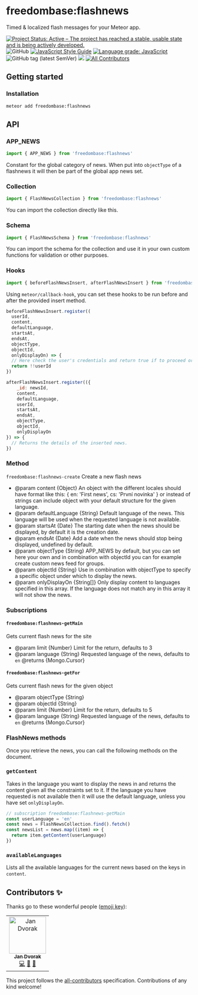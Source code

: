 # freedombase:flashnews
Timed & localized flash messages for your Meteor app.

[![Project Status: Active – The project has reached a stable, usable state and is being actively developed.](https://www.repostatus.org/badges/latest/active.svg)](https://www.repostatus.org/#active)
![GitHub](https://img.shields.io/github/license/Freedombase/meteor-flashnews)
[![JavaScript Style Guide](https://img.shields.io/badge/code_style-standard-brightgreen.svg)](https://standardjs.com)
[![Language grade: JavaScript](https://img.shields.io/lgtm/grade/javascript/g/Freedombase/meteor-flashnews.svg?logo=lgtm&logoWidth=18)](https://lgtm.com/projects/g/Freedombase/meteor-flashnews/context:javascript) ![GitHub tag (latest SemVer)](https://img.shields.io/github/v/tag/Meteor-Community-Packages/template-package?label=latest&sort=semver) [![](https://img.shields.io/badge/semver-2.0.0-success)](http://semver.org/spec/v2.0.0.html) <!-- ALL-CONTRIBUTORS-BADGE:START - Do not remove or modify this section -->
[![All Contributors](https://img.shields.io/badge/all_contributors-1-orange.svg)](#contributors-)
<!-- ALL-CONTRIBUTORS-BADGE:END -->

## Getting started

### Installation
```bash
meteor add freedombase:flashnews
```

## API

### APP_NEWS
```js
import { APP_NEWS } from 'freedombase:flashnews'
```

Constant for the global category of news. When put into `objectType` of a flashnews it will then be part of the global app news set. 

### Collection
```js
import { FlashNewsCollection } from 'freedombase:flashnews'
```

You can import the collection directly like this.

### Schema
```js
import { FlashNewsSchema } from 'freedombase:flashnews'
```
You can import the schema for the collection and use it in your own custom functions for validation or other purposes.

### Hooks
```js
import { beforeFlashNewsInsert, afterFlashNewsInsert } from 'freedombase:flashnews'
```

Using `meteor/callback-hook`, you can set these hooks to be run before and after the provided insert method.
```js
beforeFlashNewsInsert.register((
  userId,
  content,
  defaultLanguage,
  startsAt,
  endsAt,
  objectType,
  objectId,
  onlyDisplayOn) => {
  // Here check the user's credentials and return true if to proceed or false if to return unauthorized error
  return !!userId
})
```

```js
afterFlashNewsInsert.register(({
    _id: newsId,
    content,
    defaultLanguage,
    userId,
    startsAt,
    endsAt,
    objectType,
    objectId,
    onlyDisplayOn
}) => {
  // Returns the details of the inserted news.
})
```

### Method
`freedombase:flashnews-create`
Create a new flash news
* @param content {Object} An object with the different locales should have format like this: { en: 'First news', cs: 'První novinka' } or instead of strings can include object with your default structure for the given language.
* @param defaultLanguage {String} Default language of the news. This language will be used when the requested language is not available.
* @param startsAt {Date} The starting date when the news should be displayed, by default it is the creation date.
* @param endsAt {Date} Add a date when the news should stop being displayed, undefined by default.
* @param objectType {String} APP_NEWS by default, but you can set here your own and in combination with objectId you can for example create custom news feed for groups.
* @param objectId {String} Use in combination with objectType to specify a specific object under which to display the news.
* @param onlyDisplayOn {String[]} Only display content to languages specified in this array. If the language does not match any in this array it will not show the news.

### Subscriptions
#### `freedombase:flashnews-getMain`
Gets current flash news for the site
* @param limit {Number} Limit for the return, defaults to 3
* @param language {String} Requested language of the news, defaults to `en`
@returns {Mongo.Cursor}

#### `freedombase:flashnews-getFor`
Gets current flash news for the given object
* @param objectType {String}
* @param objectId {String}
* @param limit {Number} Limit for the return, defaults to 5
* @param language {String} Requested language of the news, defaults to `en`
@returns {Mongo.Cursor}

### FlashNews methods
Once you retrieve the news, you can call the following methods on the document.
### `getContent`
Takes in the language you want to display the news in and returns the content given all the constraints set to it.
If the language you have requested is not available then it will use the default language, unless you have set `onlyDisplayOn`.

```js
// subscription freedombase:flashnews-getMain
const userLanguage = 'en'
const news = FlashNewsCollection.find().fetch()
const newsList = news.map((item) => {
  return item.getContent(userLanguage)
})
```

### `availableLanguages`
Lists all the available languages for the current news based on the keys in `content`.

## Contributors ✨

Thanks go to these wonderful people ([emoji key](https://allcontributors.org/docs/en/emoji-key)):

<!-- ALL-CONTRIBUTORS-LIST:START - Do not remove or modify this section -->
<!-- prettier-ignore-start -->
<!-- markdownlint-disable -->
<table>
  <tr>
    <td align="center"><a href="https://github.com/StorytellerCZ"><img src="https://avatars2.githubusercontent.com/u/1715235?v=4" width="100px;" alt="Jan Dvorak"/><br /><sub><b>Jan Dvorak</b></sub></a><br /><a href="https://github.com/Meteor Community Packages/template-package/commits?author=StorytellerCZ" title="Code">💻</a> <a href="https://github.com/Meteor Community Packages/template-package/commits?author=StorytellerCZ" title="Documentation">📖</a> <a href="#maintenance-StorytellerCZ" title="Maintenance">🚧</a></td>
  </tr>
</table>

<!-- markdownlint-enable -->
<!-- prettier-ignore-end -->
<!-- ALL-CONTRIBUTORS-LIST:END -->

This project follows the [all-contributors](https://github.com/all-contributors/all-contributors) specification. Contributions of any kind welcome!
